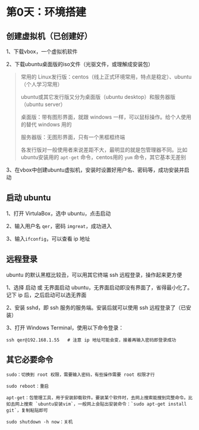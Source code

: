 # 第0天：环境搭建
## 创建虚拟机（已创建好）
1、下载vbox，一个虚拟机软件

2、下载ubuntu桌面版的iso文件（光驱文件，或理解成安装包）
> 常用的 Linux发行版：centos（线上正式环境常用，特点是稳定）、ubuntu（个人学习常用）
> 
> ubuntu或其它发行版又分为桌面版（ubuntu desktop）和服务器版（ubuntu server）
> 
> 桌面版：带有图形界面，就跟 windows 一样，可以鼠标操作。给个人使用的替代 windows 用的
> 
> 服务器版：无图形界面，只有一个黑框框终端
> 
> 各发行版对一般使用者来说差距不大，最明显的就是包管理器不同。比如ubuntu安装用的 `apt-get` 命令，centos用的 `yum` 命令，其它基本无差别

3、在vbox中创建ubuntu虚拟机，安装时设置好用户名、密码等，成功安装并启动

## 启动 ubuntu
1、打开 VirtulaBox，选中 ubuntu，点击启动

2、输入用户名 `qer`，密码 `imgreat`，成功进入

3、输入`ifconfig`，可以查看 ip 地址

## 远程登录
ubuntu 的默认黑框比较丑，可以用其它终端 ssh 远程登录，操作起来更方便

1、选择 启动 或 无界面启动 ubuntu，无界面启动即没有界面了，省得最小化了。记下 ip 后，之后启动可以选无界面

2、安装 sshd，即 ssh 服务的服务端。安装后就可以使用 ssh 远程登录了（已安装）

3、打开 Windows Terminal，使用以下命令登录：

    ssh qer@192.168.1.55   # 注意 ip 地址可能会变，接着再输入密码即登录成功

## 其它必要命令

    sudo：切换到 root 权限，需要输入密码，有些操作需要 root 权限才行

    sudo reboot：重启

    apt-get：包管理工具，用于安装卸载软件。要装某个软件时，去网上搜索能搜到完整命令。比如去网上搜索 `ubuntu安装vim`，一般网上会贴出安装命令：`sudo apt-get install git`，复制粘贴即可

    sudo shutdown -h now：关机



